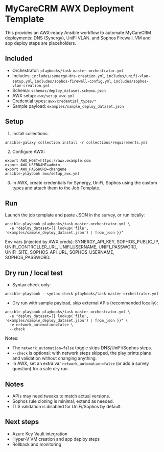 # MyCareCRM AWX Deployment Template

This provides an AWX-ready Ansible workflow to automate MyCareCRM deployments: DNS (Synergy), UniFi VLAN, and Sophos Firewall. VM and app deploy steps are placeholders.

## Included
- Orchestrator: `playbooks/task-master-orchestrator.yml`
- Includes: `includes/synergy-dns-creation.yml`, `includes/unifi-vlan-setup.yml`, `includes/sophos-firewall-config.yml`, `includes/sophos-vlan-creation.yml`
- Schema: `schemas/deploy_dataset.schema.json`
- AWX setup: `awx/setup_awx.yml`
- Credential types: `awx/credential_types/*`
- Sample payload: `examples/sample_deploy_dataset.json`

## Setup
1) Install collections:
```
ansible-galaxy collection install -r collections/requirements.yml
```
2) Configure AWX:
```
export AWX_HOST=https://awx.example.com
export AWX_USERNAME=admin
export AWX_PASSWORD=changeme
ansible-playbook awx/setup_awx.yml
```
3) In AWX, create credentials for Synergy, UniFi, Sophos using the custom types and attach them to the Job Template.

## Run
Launch the job template and paste JSON in the survey, or run locally:
```
ansible-playbook playbooks/task-master-orchestrator.yml \
  -e "deploy_dataset={{ lookup('file', 'examples/sample_deploy_dataset.json') | from_json }}"
```

Env vars (injected by AWX creds): SYNERGY_API_KEY, SOPHOS_PUBLIC_IP, UNIFI_CONTROLLER_URL, UNIFI_USERNAME, UNIFI_PASSWORD, UNIFI_SITE, SOPHOS_API_URL, SOPHOS_USERNAME, SOPHOS_PASSWORD.

## Dry run / local test
- Syntax check only:
```
ansible-playbook --syntax-check playbooks/task-master-orchestrator.yml
```
- Dry run with sample payload, skip external APIs (recommended locally):
```
ansible-playbook playbooks/task-master-orchestrator.yml \
  -e "deploy_dataset={{ lookup('file', 'examples/sample_deploy_dataset.json') | from_json }}" \
  -e network_automation=false \
  --check
```
Notes:
- The `network_automation=false` toggle skips DNS/UniFi/Sophos steps.
- `--check` is optional; with network steps skipped, the play prints plans and validation without changing anything.
- In AWX, set an extra var `network_automation=false` (or add a survey question) for a safe dry run.

## Notes
- APIs may need tweaks to match actual versions.
- Sophos rule cloning is minimal; extend as needed.
- TLS validation is disabled for UniFi/Sophos by default.

## Next steps
- Azure Key Vault integration
- Hyper‑V VM creation and app deploy steps
- Rollback and monitoring